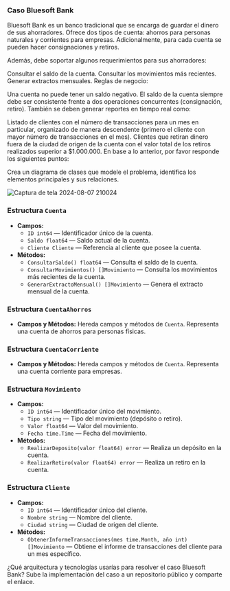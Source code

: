 ### Caso Bluesoft Bank

Bluesoft Bank es un banco tradicional que se encarga de guardar el dinero de sus ahorradores. Ofrece dos tipos de cuenta: ahorros para personas naturales y corrientes para empresas. Adicionalmente, para cada cuenta se pueden hacer consignaciones y retiros.

Además, debe soportar algunos requerimientos para sus ahorradores:

Consultar el saldo de la cuenta.
Consultar los movimientos más recientes.
Generar extractos mensuales.
Reglas de negocio:

Una cuenta no puede tener un saldo negativo.
El saldo de la cuenta siempre debe ser consistente frente a dos operaciones concurrentes (consignación, retiro).
También se deben generar reportes en tiempo real como:

Listado de clientes con el número de transacciones para un mes en particular, organizado de manera descendente (primero el cliente con mayor número de transacciones en el mes).
Clientes que retiran dinero fuera de la ciudad de origen de la cuenta con el valor total de los retiros realizados superior a $1.000.000.
En base a lo anterior, por favor responde los siguientes puntos:

Crea un diagrama de clases que modele el problema, identifica los elementos principales y sus relaciones.

![Captura de tela 2024-08-07 210024](https://github.com/user-attachments/assets/0a03b025-bdfc-48c8-a407-6d0202ae3d7e)

### **Estructura `Cuenta`**

- **Campos:**
    - `ID int64` — Identificador único de la cuenta.
    - `Saldo float64` — Saldo actual de la cuenta.
    - `Cliente Cliente` — Referencia al cliente que posee la cuenta.
- **Métodos:**
    - `ConsultarSaldo() float64` — Consulta el saldo de la cuenta.
    - `ConsultarMovimientos() []Movimiento` — Consulta los movimientos más recientes de la cuenta.
    - `GenerarExtractoMensual() []Movimiento` — Genera el extracto mensual de la cuenta.

### **Estructura `CuentaAhorros`**

- **Campos y Métodos:** Hereda campos y métodos de `Cuenta`. Representa una cuenta de ahorros para personas físicas.

### **Estructura `CuentaCorriente`**

- **Campos y Métodos:** Hereda campos y métodos de `Cuenta`. Representa una cuenta corriente para empresas.

### **Estructura `Movimiento`**

- **Campos:**
    - `ID int64` — Identificador único del movimiento.
    - `Tipo string` — Tipo del movimiento (depósito o retiro).
    - `Valor float64` — Valor del movimiento.
    - `Fecha time.Time` — Fecha del movimiento.
- **Métodos:**
    - `RealizarDeposito(valor float64) error` — Realiza un depósito en la cuenta.
    - `RealizarRetiro(valor float64) error` — Realiza un retiro en la cuenta.

### **Estructura `Cliente`**

- **Campos:**
    - `ID int64` — Identificador único del cliente.
    - `Nombre string` — Nombre del cliente.
    - `Ciudad string` — Ciudad de origen del cliente.
- **Métodos:**
    - `ObtenerInformeTransacciones(mes time.Month, año int) []Movimiento` — Obtiene el informe de transacciones del cliente para un mes específico.

¿Qué arquitectura y tecnologías usarías para resolver el caso Bluesoft Bank?
Sube la implementación del caso a un repositorio público y comparte el enlace.
